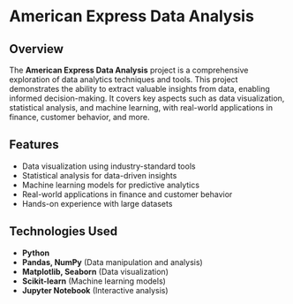 # American Express Data Analysis

## Overview
The **American Express Data Analysis** project is a comprehensive exploration of data analytics techniques and tools. This project demonstrates the ability to extract valuable insights from data, enabling informed decision-making. It covers key aspects such as data visualization, statistical analysis, and machine learning, with real-world applications in finance, customer behavior, and more.

## Features
- Data visualization using industry-standard tools
- Statistical analysis for data-driven insights
- Machine learning models for predictive analytics
- Real-world applications in finance and customer behavior
- Hands-on experience with large datasets

## Technologies Used
- **Python**
- **Pandas, NumPy** (Data manipulation and analysis)
- **Matplotlib, Seaborn** (Data visualization)
- **Scikit-learn** (Machine learning models)
- **Jupyter Notebook** (Interactive analysis)
